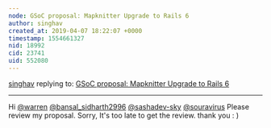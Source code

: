 ```yaml
---
node: GSoC proposal: Mapknitter Upgrade to Rails 6
author: singhav
created_at: 2019-04-07 18:22:07 +0000
timestamp: 1554661327
nid: 18992
cid: 23741
uid: 552080
---
```




[singhav](../profile/singhav) replying to: [GSoC proposal: Mapknitter Upgrade to Rails 6](../notes/singhav/04-07-2019/gsoc-proposal-mapknitter-upgrade-to-rails-6)

----
 Hi [@warren](/profile/warren) [@bansal_sidharth2996](/profile/bansal_sidharth2996) [@sashadev-sky](/profile/sashadev-sky) [@souravirus](/profile/souravirus) Please review my proposal.
Sorry, It's too late to get the review.
thank you : )